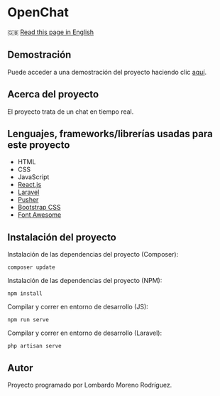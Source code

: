# OpenChat

🇬🇧 [Read this page in English](https://github.com/LombardoCode/openchat/tree/master/README/README.en.md)

## Demostración
Puede acceder a una demostración del proyecto haciendo clic [aquí](http://openchat.epizy.com/).

## Acerca del proyecto
El proyecto trata de un chat en tiempo real.

## Lenguajes, frameworks/librerías usadas para este proyecto
- HTML
- CSS
- JavaScript
- [React.js](https://reactjs.org)
- [Laravel](https://laravel.com/)
- [Pusher](https://pusher.com/)
- [Bootstrap CSS](https://getbootstrap.com/)
- [Font Awesome](https://fontawesome.com/)

## Instalación del proyecto
Instalación de las dependencias del proyecto (Composer):
```
composer update
```

Instalación de las dependencias del proyecto (NPM):
```
npm install
```

Compilar y correr en entorno de desarrollo (JS):
```
npm run serve
```

Compilar y correr en entorno de desarrollo (Laravel):
```
php artisan serve
```

## Autor
Proyecto programado por Lombardo Moreno Rodríguez.
